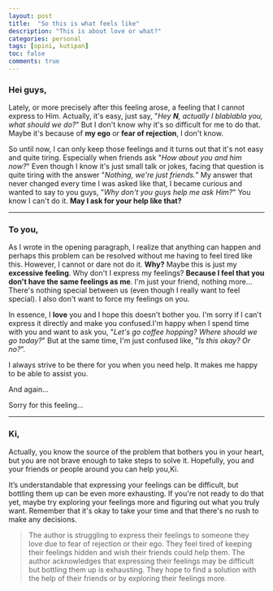 ```yaml
---
layout: post
title:  "So this is what feels like"
description: "This is about love or what?"
categories: personal
tags: [opini, kutipan]
toc: false
comments: true
---
```


### Hei guys,

Lately, or more precisely after this feeling arose, a feeling that I cannot express to Him. Actually, it's easy, just say, "*Hey **N**, actually I blablabla you, what should we do?*" But I don't know why it's so difficult for me to do that. Maybe it's because of **my ego** or **fear of rejection**, I don't know.

So until now, I can only keep those feelings and it turns out that it's not easy and quite tiring. Especially when friends ask "*How about you and him now?*" Even though I know it's just small talk or jokes, facing that question is quite tiring with the answer "*Nothing, we're just friends.*" My answer that never changed every time I was asked like that, I became curious and wanted to say to you guys, "*Why don't you guys help me ask Him?*" You know I can't do it. **May I ask for your help like that?**

---

### To you,

As I wrote in the opening paragraph, I realize that anything can happen and perhaps this problem can be resolved without me having to feel tired like this. However, I cannot or dare not do it. **Why?** Maybe this is just my **excessive feeling**. Why don't I express my feelings? **Because I feel that you don't have the same feelings as me**. I'm just your friend, nothing more... There's nothing special between us (even though I really want to feel special). I also don't want to force my feelings on you.

In essence, I **love** you and I hope this doesn't bother you. I'm sorry if I can't express it directly and make you confused.I'm happy when I spend time with you and want to ask you, "*Let's go coffee hopping? Where should we go today?*" But at the same time, I'm just confused like, "*Is this okay? Or no?*”.

I always strive to be there for you when you need help. It makes me happy to be able to assist you.

And again…

Sorry for this feeling…

---

### Ki,

Actually, you know the source of the problem that bothers you in your heart, but you are not brave enough to take steps to solve it. Hopefully, you and your friends or people around you can help you,Ki.

It’s understandable that expressing your feelings can be difficult, but bottling them up can be even more exhausting. If you're not ready to do that yet, maybe try exploring your feelings more and figuring out what you truly want. Remember that it's okay to take your time and that there's no rush to make any decisions.

> The author is struggling to express their feelings to someone they love due to fear of rejection or their ego. They feel tired of keeping their feelings hidden and wish their friends could help them. The author acknowledges that expressing their feelings may be difficult but bottling them up is exhausting. They hope to find a solution with the help of their friends or by exploring their feelings more.
>
